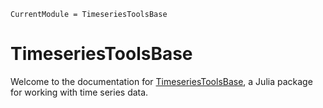 ```@meta
CurrentModule = TimeseriesToolsBase
```

# TimeseriesToolsBase

Welcome to the documentation for [TimeseriesToolsBase](https://github.com/brendanjohnharris/TimeseriesToolsBase.jl), a Julia package for working with time series data.


